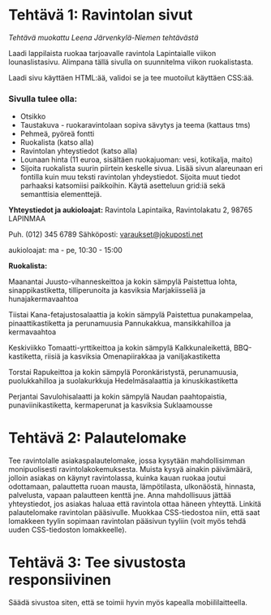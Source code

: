 # Tehtävä 1: Ravintolan sivut

*Tehtävä muokattu Leena Järvenkylä-Niemen tehtävästä*

Laadi lappilaista ruokaa tarjoavalle ravintola Lapintaialle viikon lounaslistasivu. Alimpana tällä sivulla on suunnitelma viikon ruokalistasta.

Laadi sivu käyttäen HTML:ää, validoi se ja tee muotoilut käyttäen CSS:ää. 

### Sivulla tulee olla:

- Otsikko
- Taustakuva - ruokaravintolaan sopiva sävytys ja teema (kattaus tms)
- Pehmeä, pyöreä fontti
- Ruokalista (katso alla)
- Ravintolan yhteystiedot (katso alla)
- Lounaan hinta (11 euroa, sisältäen ruokajuoman: vesi, kotikalja, maito)
- Sijoita ruokalista suurin piirtein keskelle sivua. Lisää sivun alareunaan eri fontilla kuin muu teksti ravintolan yhdeystiedot. Sijoita muut tiedot parhaaksi katsomiisi paikkoihin. Käytä asetteluun grid:iä sekä semanttisia elementtejä.

**Yhteystiedot ja aukioloajat:**
Ravintola Lapintaika, Ravintolakatu 2, 98765 LAPINMAA

Puh. (012) 345 6789 Sähköposti: varaukset@jokuposti.net

aukioloajat: ma - pe, 10:30 - 15:00

**Ruokalista:**

Maanantai
Juusto-vihanneskeittoa ja kokin sämpylä Paistettua lohta, sinappikastiketta, tilliperunoita ja kasviksia Marjakiisseliä ja hunajakermavaahtoa

Tiistai
Kana-fetajustosalaattia ja kokin sämpylä Paistettua punakampelaa, pinaattikastiketta ja perunamuusia Pannukakkua, mansikkahilloa ja kermavaahtoa

Keskiviikko
Tomaatti-yrttikeittoa ja kokin sämpylä Kalkkunaleikettä, BBQ-kastiketta, riisiä ja kasviksia Omenapiirakkaa ja vaniljakastiketta

Torstai
Rapukeittoa ja kokin sämpylä Poronkäristystä, perunamuusia, puolukkahilloa ja suolakurkkuja Hedelmäsalaattia ja kinuskikastiketta

Perjantai
Savulohisalaatti ja kokin sämpylä Naudan paahtopaistia, punaviinikastiketta, kermaperunat ja kasviksia Suklaamousse

# Tehtävä 2: Palautelomake
Tee ravintolalle asiakaspalautelomake, jossa kysytään mahdollisimman monipuolisesti ravintolakokemuksesta. Muista kysyä ainakin päivämäärä, jolloin asiakas on käynyt ravintolassa, kuinka kauan ruokaa joutui odottamaan, palauttetta ruoan mausta, lämpötilasta, ulkonäöstä, hinnasta, palvelusta, vapaan palautteen kenttä jne. Anna mahdollisuus jättää yhteystiedot, jos asiakas haluaa että ravintola ottaa häneen yhteyttä. Linkitä palautelomake ravintolan pääsivulle. Muokkaa CSS-tiedostoa niin, että saat lomakkeen tyylin sopimaan ravintolan pääsivun tyyliin (voit myös tehdä uuden CSS-tiedoston lomakkeelle).

# Tehtävä 3: Tee sivustosta responsiivinen

Säädä sivustoa siten, että se toimii hyvin myös kapealla mobiililaitteella.
